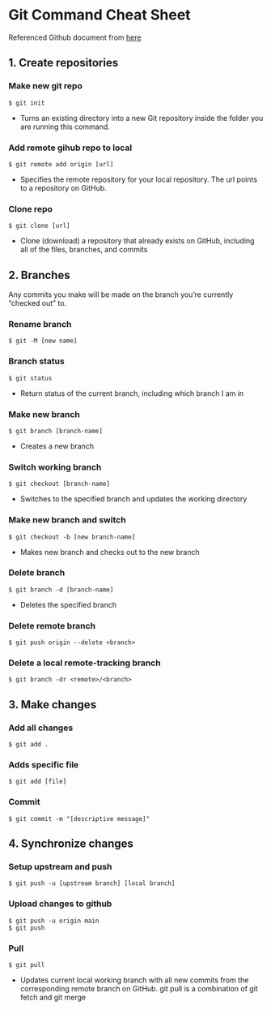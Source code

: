 # Git Command Cheat Sheet

Referenced Github document from [here](https://training.github.com/downloads/github-git-cheat-sheet/)

## 1. Create repositories

### Make new git repo

```shell
$ git init
```

- Turns an existing directory into a new Git repository inside the folder you are running this command.

### Add remote gihub repo to local

```shell
$ git remote add origin [url]
```

- Specifies the remote repository for your local repository. The url points to a repository on GitHub.

### Clone repo

```shell
$ git clone [url]
```

- Clone (download) a repository that already exists on GitHub, including all of the files, branches, and commits

## 2. Branches

Any commits you make will be made on the branch you’re currently “checked out” to.

### Rename branch

```shell
$ git -M [new name]
```

### Branch status

```shell
$ git status
```

- Return status of the current branch, including which branch I am in

### Make new branch

```shell
$ git branch [branch-name]
```

- Creates a new branch

### Switch working branch

```shell
$ git checkout [branch-name]
```

- Switches to the specified branch and updates the working directory

### Make new branch and switch

```shell
$ git checkout -b [new branch-name]
```

- Makes new branch and checks out to the new branch

### Delete branch

```shell
$ git branch -d [branch-name]
```

- Deletes the specified branch

### Delete remote branch

```shell
$ git push origin --delete <branch>
```

### Delete a local remote-tracking branch

```shell
$ git branch -dr <remote>/<branch>
```

## 3. Make changes

### Add all changes

```shell
$ git add .
```

### Adds specific file

```shell
$ git add [file]
```

### Commit

```shell
$ git commit -m "[descriptive message]"
```

## 4. Synchronize changes

### Setup upstream and push

```shell
$ git push -u [upstream branch] [local branch]
```

### Upload changes to github

```shell
$ git push -u origin main
$ git push
```

### Pull

```shell
$ git pull
```

- Updates current local working branch with all new commits from the corresponding remote branch on GitHub. git pull is a combination of git fetch and git merge
